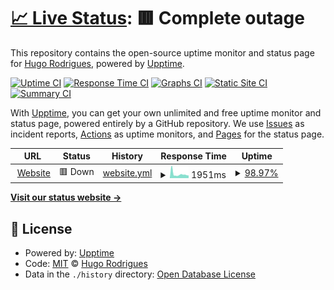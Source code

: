 # [📈 Live Status](https://hmrodrigues.github.io/status): <!--live status--> **🟥 Complete outage**

This repository contains the open-source uptime monitor and status page for [Hugo Rodrigues](https://hugorodrigues.xyz), powered by [Upptime](https://github.com/upptime/upptime).

[![Uptime CI](https://github.com/hmrodrigues/status/workflows/Uptime%20CI/badge.svg)](https://github.com/hmrodrigues/status/actions?query=workflow%3A%22Uptime+CI%22)
[![Response Time CI](https://github.com/hmrodrigues/status/workflows/Response%20Time%20CI/badge.svg)](https://github.com/hmrodrigues/status/actions?query=workflow%3A%22Response+Time+CI%22)
[![Graphs CI](https://github.com/hmrodrigues/status/workflows/Graphs%20CI/badge.svg)](https://github.com/hmrodrigues/status/actions?query=workflow%3A%22Graphs+CI%22)
[![Static Site CI](https://github.com/hmrodrigues/status/workflows/Static%20Site%20CI/badge.svg)](https://github.com/hmrodrigues/status/actions?query=workflow%3A%22Static+Site+CI%22)
[![Summary CI](https://github.com/hmrodrigues/status/workflows/Summary%20CI/badge.svg)](https://github.com/hmrodrigues/status/actions?query=workflow%3A%22Summary+CI%22)

With [Upptime](https://upptime.js.org), you can get your own unlimited and free uptime monitor and status page, powered entirely by a GitHub repository. We use [Issues](https://github.com/hmrodrigues/status/issues) as incident reports, [Actions](https://github.com/hmrodrigues/status/actions) as uptime monitors, and [Pages](https://hmrodrigues.github.io/status) for the status page.

<!--start: status pages-->
<!-- This summary is generated by Upptime (https://github.com/upptime/upptime) -->
<!-- Do not edit this manually, your changes will be overwritten -->
<!-- prettier-ignore -->
| URL | Status | History | Response Time | Uptime |
| --- | ------ | ------- | ------------- | ------ |
| <img alt="" src="https://favicons.githubusercontent.com/hugorodrigues.xyz" height="13"> [Website](https://hugorodrigues.xyz) | 🟥 Down | [website.yml](https://github.com/hmrodrigues/status/commits/HEAD/history/website.yml) | <details><summary><img alt="Response time graph" src="./graphs/website/response-time-week.png" height="20"> 1951ms</summary><br><a href="https://hmrodrigues.github.io/status/history/website"><img alt="Response time 1583" src="https://img.shields.io/endpoint?url=https%3A%2F%2Fraw.githubusercontent.com%2Fhmrodrigues%2Fstatus%2FHEAD%2Fapi%2Fwebsite%2Fresponse-time.json"></a><br><a href="https://hmrodrigues.github.io/status/history/website"><img alt="24-hour response time 2588" src="https://img.shields.io/endpoint?url=https%3A%2F%2Fraw.githubusercontent.com%2Fhmrodrigues%2Fstatus%2FHEAD%2Fapi%2Fwebsite%2Fresponse-time-day.json"></a><br><a href="https://hmrodrigues.github.io/status/history/website"><img alt="7-day response time 1951" src="https://img.shields.io/endpoint?url=https%3A%2F%2Fraw.githubusercontent.com%2Fhmrodrigues%2Fstatus%2FHEAD%2Fapi%2Fwebsite%2Fresponse-time-week.json"></a><br><a href="https://hmrodrigues.github.io/status/history/website"><img alt="30-day response time 1583" src="https://img.shields.io/endpoint?url=https%3A%2F%2Fraw.githubusercontent.com%2Fhmrodrigues%2Fstatus%2FHEAD%2Fapi%2Fwebsite%2Fresponse-time-month.json"></a><br><a href="https://hmrodrigues.github.io/status/history/website"><img alt="1-year response time 1583" src="https://img.shields.io/endpoint?url=https%3A%2F%2Fraw.githubusercontent.com%2Fhmrodrigues%2Fstatus%2FHEAD%2Fapi%2Fwebsite%2Fresponse-time-year.json"></a></details> | <details><summary><a href="https://hmrodrigues.github.io/status/history/website">98.97%</a></summary><a href="https://hmrodrigues.github.io/status/history/website"><img alt="All-time uptime 99.55%" src="https://img.shields.io/endpoint?url=https%3A%2F%2Fraw.githubusercontent.com%2Fhmrodrigues%2Fstatus%2FHEAD%2Fapi%2Fwebsite%2Fuptime.json"></a><br><a href="https://hmrodrigues.github.io/status/history/website"><img alt="24-hour uptime 98.67%" src="https://img.shields.io/endpoint?url=https%3A%2F%2Fraw.githubusercontent.com%2Fhmrodrigues%2Fstatus%2FHEAD%2Fapi%2Fwebsite%2Fuptime-day.json"></a><br><a href="https://hmrodrigues.github.io/status/history/website"><img alt="7-day uptime 98.97%" src="https://img.shields.io/endpoint?url=https%3A%2F%2Fraw.githubusercontent.com%2Fhmrodrigues%2Fstatus%2FHEAD%2Fapi%2Fwebsite%2Fuptime-week.json"></a><br><a href="https://hmrodrigues.github.io/status/history/website"><img alt="30-day uptime 99.55%" src="https://img.shields.io/endpoint?url=https%3A%2F%2Fraw.githubusercontent.com%2Fhmrodrigues%2Fstatus%2FHEAD%2Fapi%2Fwebsite%2Fuptime-month.json"></a><br><a href="https://hmrodrigues.github.io/status/history/website"><img alt="1-year uptime 99.55%" src="https://img.shields.io/endpoint?url=https%3A%2F%2Fraw.githubusercontent.com%2Fhmrodrigues%2Fstatus%2FHEAD%2Fapi%2Fwebsite%2Fuptime-year.json"></a></details>

<!--end: status pages-->

[**Visit our status website →**](https://hmrodrigues.github.io/status)

## 📄 License

- Powered by: [Upptime](https://github.com/upptime/upptime)
- Code: [MIT](./LICENSE) © [Hugo Rodrigues](https://hugorodrigues.xyz)
- Data in the `./history` directory: [Open Database License](https://opendatacommons.org/licenses/odbl/1-0/)
